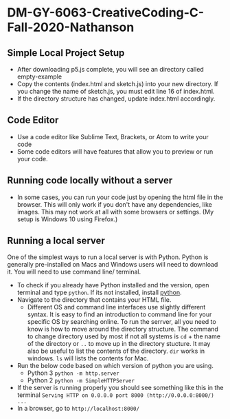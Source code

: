 # DM-GY-6063-CreativeCoding-C-Fall-2020-Nathanson

## Simple Local Project Setup

* After downloading p5.js complete, you will see an directory called empty-example
* Copy the contents (index.html and sketch.js) into your new directory. If you change the name of sketch.js, you must edit line 16 of index.html.
* If the directory structure has changed, update index.html accordingly.

## Code Editor

* Use a code editor like Sublime Text, Brackets, or Atom to write your code
* Some code editors will have features that allow you to preview or run your code.

## Running code locally without a server

* In some cases, you can run your code just by opening the html file in the browser. This will only work if you don't have any dependencies, like images. This may not work at all with some browsers or settings. (My setup is Windows 10 using Firefox.)

## Running a local server

One of the simplest ways to run a local server is with Python. Python is generally pre-installed on Macs and Windows users will need to download it. You will need to use command line/ terminal.
* To check if you already have Python installed and the version, open terminal and type `python`. If its not installed, install <a href="https://www.python.org/downloads/" target="_blank">python</a>.
* Navigate to the directory that contains your HTML file.
	* Different OS and command line interfaces use slightly different syntax. It is easy to find an introduction to command line for your specific OS by searching online. To run the serrver, all you need to know is how to move around the directory structure. The command to change directory used by most if not all systems is `cd` + the name of the directory or `..` to move up in the directory stucture. It may also be useful to list the contents of the directory. `dir` works in windows. `ls` will lists the contents for Mac.
* Run the below code based on which version of python you are using.
	* Python 3 `python -m http.server`
	* Python 2 `python -m SimpleHTTPServer`
* If the server is running properly you should see something like this in the terminal `Serving HTTP on 0.0.0.0 port 8000 (http://0.0.0.0:8000/) ...`
*  In a browser, go to `http://localhost:8000/`



